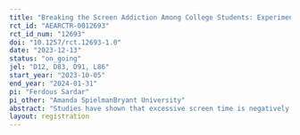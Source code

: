 ```yaml
---
title: "Breaking the Screen Addiction Among College Students: Experimental Evidence of the Impact of Commitment Device on Academic Performance"
rct_id: "AEARCTR-0012693"
rct_id_num: "12693"
doi: "10.1257/rct.12693-1.0"
date: "2023-12-13"
status: "on_going"
jel: "D12, D83, D91, L86"
start_year: "2023-10-05"
end_year: "2024-01-31"
pi: "Ferdous Sardar"
pi_other: "Amanda SpielmanBryant University"
abstract: "Studies have shown that excessive screen time is negatively associated with physical and mental health and academic performance. While most individuals have access to soft commitment devices designed to help regulate screen time, these tools are often underutilized. This study investigates the effect of a nudge on the adoption of commitment devices and subsequent changes in screen behavior, academic performance, and overall wellbeing of college students. We implement a randomized controlled trial at an undergraduate institution where a randomly selected group of first-year students receive emails that encourage the use of soft commitment devices. Using a combination of survey and administrative data, the study will assess the impact of the intervention. This study has the potential to inform policy by providing empirical evidence on the role of commitment devices and nudges in enhancing student outcomes in the digital age."
layout: registration
---
```


